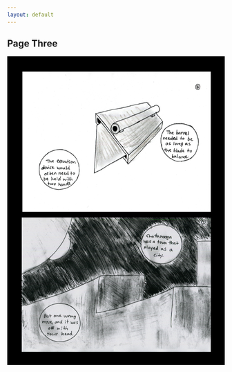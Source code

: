 ```yaml
---
layout: default
---
```

## Page Three
![Page Three](https://raw.githubusercontent.com/LWFlouisa/uploadedfairyalt/master/pages/page3.png)

